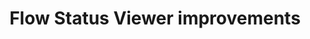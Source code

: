 ---
slug: flow-status-viewer
version: v1.362.0
title: Flow Status Viewer improvements
tags: ['Flow editor']
description: Improved the flow status viewer readability.
features:
  [
    'Improved dark mode theme.',
    'You can now pick the iteration to view from directly in the graph.',
    'For branchall, branchone, while loop and forloops, the status of the branch/iteration is now displayed in the top node. For instance, for branchone, it will also allow you to know which branch was picked.',
    'Now the color of the forloop itself corresponds to the entire forloop status and not the iteration. The iteration status is in the "Do one iteration" block.',
    'The forloop detail page now lists every iteration status, even if you have a thousand one without having to load them all.',
    'The nodes such as forloop and branchall that collect multiple results now show separately the collection of the results of all subflows and the result of the selected branch/iteration.',
  ]
docs: /docs/flows/flow_loops#iterate-on-steps
video: /videos/flow_status_changelog.mp4
---